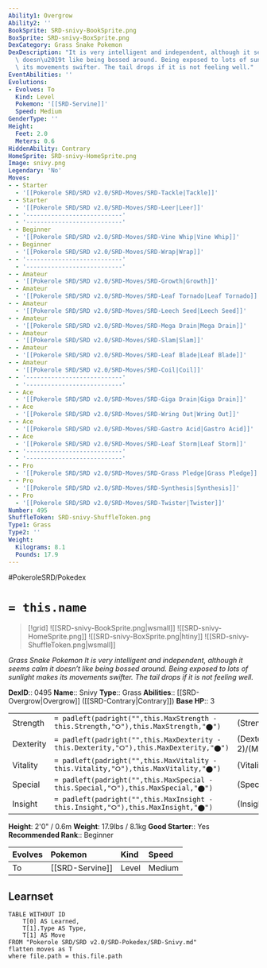 ```yaml
---
Ability1: Overgrow
Ability2: ''
BookSprite: SRD-snivy-BookSprite.png
BoxSprite: SRD-snivy-BoxSprite.png
DexCategory: Grass Snake Pokemon
DexDescription: "It is very intelligent and independent, although it seems calm it\
  \ doesn\u2019t like being bossed around. Being exposed to lots of sunlight makes\
  \ its movements swifter. The tail drops if it is not feeling well."
EventAbilities: ''
Evolutions:
- Evolves: To
  Kind: Level
  Pokemon: '[[SRD-Servine]]'
  Speed: Medium
GenderType: ''
Height:
  Feet: 2.0
  Meters: 0.6
HiddenAbility: Contrary
HomeSprite: SRD-snivy-HomeSprite.png
Image: snivy.png
Legendary: 'No'
Moves:
- - Starter
  - '[[Pokerole SRD/SRD v2.0/SRD-Moves/SRD-Tackle|Tackle]]'
- - Starter
  - '[[Pokerole SRD/SRD v2.0/SRD-Moves/SRD-Leer|Leer]]'
- - '---------------------------'
  - '---------------------------'
- - Beginner
  - '[[Pokerole SRD/SRD v2.0/SRD-Moves/SRD-Vine Whip|Vine Whip]]'
- - Beginner
  - '[[Pokerole SRD/SRD v2.0/SRD-Moves/SRD-Wrap|Wrap]]'
- - '---------------------------'
  - '---------------------------'
- - Amateur
  - '[[Pokerole SRD/SRD v2.0/SRD-Moves/SRD-Growth|Growth]]'
- - Amateur
  - '[[Pokerole SRD/SRD v2.0/SRD-Moves/SRD-Leaf Tornado|Leaf Tornado]]'
- - Amateur
  - '[[Pokerole SRD/SRD v2.0/SRD-Moves/SRD-Leech Seed|Leech Seed]]'
- - Amateur
  - '[[Pokerole SRD/SRD v2.0/SRD-Moves/SRD-Mega Drain|Mega Drain]]'
- - Amateur
  - '[[Pokerole SRD/SRD v2.0/SRD-Moves/SRD-Slam|Slam]]'
- - Amateur
  - '[[Pokerole SRD/SRD v2.0/SRD-Moves/SRD-Leaf Blade|Leaf Blade]]'
- - Amateur
  - '[[Pokerole SRD/SRD v2.0/SRD-Moves/SRD-Coil|Coil]]'
- - '---------------------------'
  - '---------------------------'
- - Ace
  - '[[Pokerole SRD/SRD v2.0/SRD-Moves/SRD-Giga Drain|Giga Drain]]'
- - Ace
  - '[[Pokerole SRD/SRD v2.0/SRD-Moves/SRD-Wring Out|Wring Out]]'
- - Ace
  - '[[Pokerole SRD/SRD v2.0/SRD-Moves/SRD-Gastro Acid|Gastro Acid]]'
- - Ace
  - '[[Pokerole SRD/SRD v2.0/SRD-Moves/SRD-Leaf Storm|Leaf Storm]]'
- - '---------------------------'
  - '---------------------------'
- - Pro
  - '[[Pokerole SRD/SRD v2.0/SRD-Moves/SRD-Grass Pledge|Grass Pledge]]'
- - Pro
  - '[[Pokerole SRD/SRD v2.0/SRD-Moves/SRD-Synthesis|Synthesis]]'
- - Pro
  - '[[Pokerole SRD/SRD v2.0/SRD-Moves/SRD-Twister|Twister]]'
Number: 495
ShuffleToken: SRD-snivy-ShuffleToken.png
Type1: Grass
Type2: ''
Weight:
  Kilograms: 8.1
  Pounds: 17.9
---
```


#PokeroleSRD/Pokedex

# `= this.name`

> [!grid]
> ![[SRD-snivy-BookSprite.png|wsmall]]
> ![[SRD-snivy-HomeSprite.png]]
> ![[SRD-snivy-BoxSprite.png|htiny]]
> ![[SRD-snivy-ShuffleToken.png|wsmall]]


*Grass Snake Pokemon*
*It is very intelligent and independent, although it seems calm it doesn’t like being bossed around. Being exposed to lots of sunlight makes its movements swifter. The tail drops if it is not feeling well.*

**DexID**:: 0495
**Name**:: Snivy
**Type**:: Grass
**Abilities**:: [[SRD-Overgrow|Overgrow]] ([[SRD-Contrary|Contrary]])
**Base HP**:: 3

|           |                                                                                        |                                          |
| --------- | -------------------------------------------------------------------------------------- | ---------------------------------------- |
| Strength  | `= padleft(padright("",this.MaxStrength - this.Strength,"⭘"),this.MaxStrength,"⬤")`    | (Strength::2)/(MaxStrength::4)   |
| Dexterity | `= padleft(padright("",this.MaxDexterity - this.Dexterity,"⭘"),this.MaxDexterity,"⬤")` | (Dexterity:: 2)/(MaxDexterity::4) |
| Vitality  | `= padleft(padright("",this.MaxVitality - this.Vitality,"⭘"),this.MaxVitality,"⬤")`    | (Vitality::2)/(MaxVitality::4)   |
| Special   | `= padleft(padright("",this.MaxSpecial - this.Special,"⭘"),this.MaxSpecial,"⬤")`       | (Special::2)/(MaxSpecial::4)     |
| Insight   | `= padleft(padright("",this.MaxInsight - this.Insight,"⭘"),this.MaxInsight,"⬤")`       | (Insight::2)/(MaxInsight::4)     |

**Height**: 2'0" / 0.6m
**Weight**: 17.9lbs / 8.1kg
**Good Starter**:: Yes
**Recommended Rank**:: Beginner

| Evolves   | Pokemon         | Kind   | Speed   |
|:----------|:----------------|:-------|:--------|
| To        | [[SRD-Servine]] | Level  | Medium  |

## Learnset

```dataview
TABLE WITHOUT ID
    T[0] AS Learned,
    T[1].Type AS Type,
    T[1] AS Move
FROM "Pokerole SRD/SRD v2.0/SRD-Pokedex/SRD-Snivy.md"
flatten moves as T
where file.path = this.file.path
```
